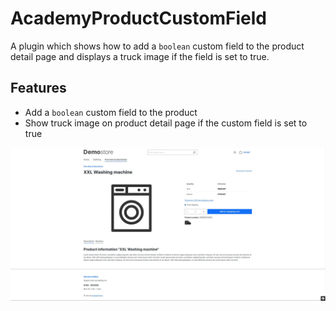 # AcademyProductCustomField

A plugin which shows how to add a `boolean` custom field to the product detail page and displays a truck image if the field is set to true.

## Features

- Add a `boolean` custom field to the product
- Show truck image on product detail page if the custom field is set to true

![Product detail page with custom field](src/Resources/public/images/demo-pdp-cargo.jpg)
